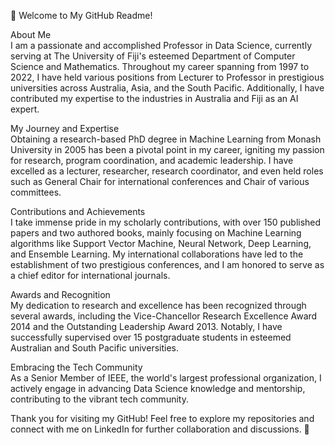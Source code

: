 🚀 Welcome to My GitHub Readme!

About Me\
I am a passionate and accomplished Professor in Data Science, currently serving at The University of Fiji's esteemed Department of Computer Science and Mathematics. Throughout my career spanning from 1997 to 2022, I have held various positions from Lecturer to Professor in prestigious universities across Australia, Asia, and the South Pacific. Additionally, I have contributed my expertise to the industries in Australia and Fiji as an AI expert.

My Journey and Expertise\
Obtaining a research-based PhD degree in Machine Learning from Monash University in 2005 has been a pivotal point in my career, igniting my passion for research, program coordination, and academic leadership. I have excelled as a lecturer, researcher, research coordinator, and even held roles such as General Chair for international conferences and Chair of various committees.

Contributions and Achievements\
I take immense pride in my scholarly contributions, with over 150 published papers and two authored books, mainly focusing on Machine Learning algorithms like Support Vector Machine, Neural Network, Deep Learning, and Ensemble Learning. My international collaborations have led to the establishment of two prestigious conferences, and I am honored to serve as a chief editor for international journals.

Awards and Recognition\
My dedication to research and excellence has been recognized through several awards, including the Vice-Chancellor Research Excellence Award 2014 and the Outstanding Leadership Award 2013. Notably, I have successfully supervised over 15 postgraduate students in esteemed Australian and South Pacific universities.

Embracing the Tech Community\
As a Senior Member of IEEE, the world's largest professional organization, I actively engage in advancing Data Science knowledge and mentorship, contributing to the vibrant tech community.

Thank you for visiting my GitHub! Feel free to explore my repositories and connect with me on LinkedIn for further collaboration and discussions. 🌟
